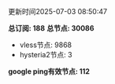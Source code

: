 更新时间2025-07-03 08:50:47

**总订阅: 188**
**总节点: 30086**
- vless节点: 9868
- hysteria2节点: 3

**google ping有效节点: 112**
